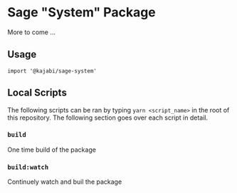 # Sage "System" Package

More to come ...

## Usage

`import '@kajabi/sage-system'`

## Local Scripts

The following scripts can be ran by typing `yarn <script_name>` in the root of this repository. The following section goes over each script in detail.

### `build`

One time build of the package

### `build:watch`

Continuely watch and buil the package
